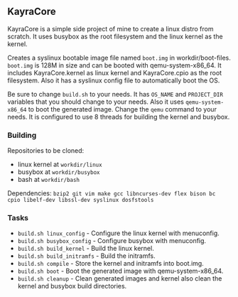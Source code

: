 ## KayraCore 

KayraCore is a simple side project of mine to create a linux distro from scratch. It uses busybox as the root filesystem and the linux kernel as the kernel. 


Creates a syslinux bootable image file named `boot.img` in workdir/boot-files. `boot.img` is 128M in size and can be booted with qemu-system-x86_64. It includes KayraCore.kernel as linux kernel and KayraCore.cpio as the root filesystem. Also it has a syslinux config file to automatically boot the OS.

Be sure to change `build.sh` to your needs. It has `OS_NAME` and `PROJECT_DIR` variables that you should change to your needs. Also it uses `qemu-system-x86_64` to boot the generated image. Change the `qemu` command to your needs.
It is configured to use 8 threads for building the kernel and busybox.

### Building
Repositories to be cloned:
- linux kernel at `workdir/linux`
- busybox at `workdir/busybox`
- bash at `workdir/bash`

Dependencies: `bzip2 git vim make gcc libncurses-dev flex bison bc cpio libelf-dev libssl-dev syslinux dosfstools`

### Tasks
- `build.sh linux_config` - Configure the linux kernel with menuconfig.
- `build.sh busybox_config` - Configure busybox with menuconfig.
- `build.sh build_kernel` - Build the linux kernel.
- `build.sh build_initramfs` - Build the initramfs.
- `build.sh compile` - Store the kernel and initramfs into boot.img.
- `build.sh boot` - Boot the generated image with qemu-system-x86_64.
- `build.sh cleanup` - Clean generated images and kernel also clean the kernel and busybox build directories.